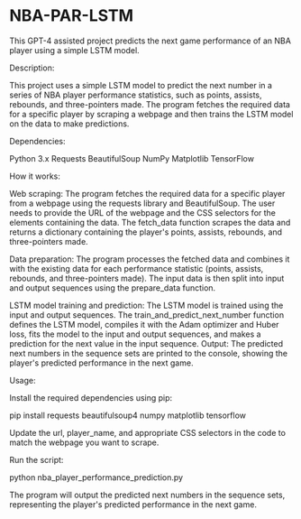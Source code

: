 # NBA-PAR-LSTM
This GPT-4 assisted project predicts the next game performance of an NBA player using a simple LSTM model. 

Description:

This project uses a simple LSTM model to predict the next number in a series of NBA player performance statistics, such as points, assists, rebounds, and three-pointers made. The program fetches the required data for a specific player by scraping a webpage and then trains the LSTM model on the data to make predictions.

Dependencies:

Python 3.x
Requests
BeautifulSoup
NumPy
Matplotlib
TensorFlow

How it works:

Web scraping: The program fetches the required data for a specific player from a webpage using the requests library and BeautifulSoup. The user needs to provide the URL of the webpage and the CSS selectors for the elements containing the data. The fetch_data function scrapes the data and returns a dictionary containing the player's points, assists, rebounds, and three-pointers made.

Data preparation: The program processes the fetched data and combines it with the existing data for each performance statistic (points, assists, rebounds, and three-pointers made). The input data is then split into input and output sequences using the prepare_data function.

LSTM model training and prediction: The LSTM model is trained using the input and output sequences. The train_and_predict_next_number function defines the LSTM model, compiles it with the Adam optimizer and Huber loss, fits the model to the input and output sequences, and makes a prediction for the next value in the input sequence.
Output: The predicted next numbers in the sequence sets are printed to the console, showing the player's predicted performance in the next game.

Usage:

Install the required dependencies using pip:

pip install requests beautifulsoup4 numpy matplotlib tensorflow

Update the url, player_name, and appropriate CSS selectors in the code to match the webpage you want to scrape.

Run the script:

python nba_player_performance_prediction.py

The program will output the predicted next numbers in the sequence sets, representing the player's predicted performance in the next game.
